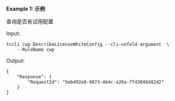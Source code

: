 **Example 1: 示例**

查询是否有试用配置

Input: 

```
tccli cwp DescribeLicenseWhiteConfig --cli-unfold-argument  \
    --RuleName cwp
```

Output: 
```
{
    "Response": {
        "RequestId": "5ebd92e8-9873-4b4c-a26a-7f43048d42d2"
    }
}
```

